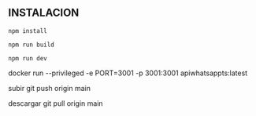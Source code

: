 ## INSTALACION
```
npm install

npm run build

npm run dev
```

docker run --privileged -e PORT=3001 -p 3001:3001 apiwhatsappts:latest

subir 
git push origin main   

descargar
git pull origin main